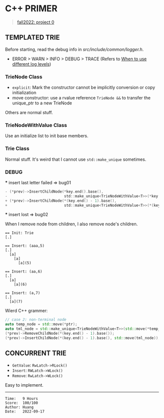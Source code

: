 # C++ PRIMER

> [fall2022: project 0](https://15445.courses.cs.cmu.edu/fall2022/project0/)

## TEMPLATED TRIE

Before starting, read the debug info in *src/include/common/logger.h*.

* ERROR > WARN > INFO > DEBUG > TRACE (Refers to
  [When to use different log levels](https://stackoverflow.com/questions/2031163/when-to-use-the-different-log-levels))

### TrieNode Class

* `explicit`: Mark the constructor cannot be implicitly conversion or copy
  initialization
* move constructor: use a rvalue reference `TrieNode &&` to transfer the
  unique_ptr to a new TrieNode

Others are normal stuff.

### TrieNodeWithValue Class

Use an initialize list to init base members.

### Trie Class

Normal stuff. It's weird that I cannot use `std::make_unique` sometimes.

### DEBUG

<b>*</b> insert last letter failed => bug01

```c
- (*prev)->InsertChildNode(*key.end().base(),
-                          std::make_unique<TrieNodeWithValue<T>>(*key.end().base(), value));
+ (*prev)->InsertChildNode(*(key.end() - 1).base(),
+                          std::make_unique<TrieNodeWithValue<T>>(*(key.end() - 1).base(), value));
```

<b>*</b> insert lost => bug02

When I remove node from children, I also remove node's children.

```output
== Init: Trie                                                                                                                           
[.]

== Insert: (aaa,5)                                                                                                                      
[.]                                                                                                                                     
  [a]                                                                                                                                   
    [a]                                                                                                                                 
      [a](5)                                                                                                                            
      
== Insert: (aa,6)                                                                                                                       
[.]                                                                                                                                     
  [a]                                                                                                                                   
    [a](6)                                                                                                                              
    
== Insert: (a,7)                                                                                                                        
[.]                                                                                                                                     
  [a](7)
```

Wierd C++ grammer:

```c++
// case 2: non-terminal node
auto temp_node = std::move(*ptr);
auto tml_node = std::make_unique<TrieNodeWithValue<T>>(std::move(*temp_node), value);
(*prev)->RemoveChildNode(*(key.end() - 1).base());
(*prev)->InsertChildNode(*(key.end() - 1).base(), std::move(tml_node));
```


## CONCURRENT TRIE

* `GetValue`: `RwLatch->RLock()`
* `Insert`: `RWLatch->WLock()`
* `Remove`: `RwLatch->WLock()`

Easy to implement.

---

```
Time:   9 Hours
Score:  100/100
Author: Huang
Date:   2022-09-17
```
